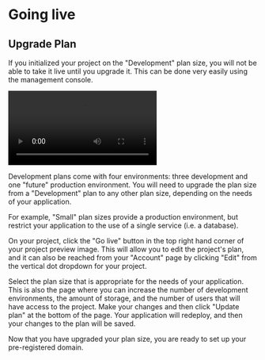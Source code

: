 # Going live

## Upgrade Plan

If you initialized your project on the "Development" plan size, you will not be able to take it live until you upgrade it. This can be done very easily using the management console.

<video controls autoplay loop>
  <source src="/videos/management-console/upgrade-plan.mp4" type="video/mp4">
</video>

Development plans come with four environments: three development and one "future" production environment. You will need to upgrade the plan size from a "Development" plan to any other plan size, depending on the needs of your application.

For example, "Small" plan sizes provide a production environment, but restrict your application to the use of a single service (i.e. a database).

On your project, click the "Go live" button in the top right hand corner of your project preview image. This will allow you to edit the project's plan, and it can also be reached from your "Account" page by clicking "Edit" from the vertical dot dropdown for your project.

Select the plan size that is appropriate for the needs of your application. This is also the page where you can increase the number of development environments, the amount of storage, and the number of users that will have access to the project. Make your changes and then click "Update plan" at the bottom of the page. Your application will redeploy, and then your changes to the plan will be saved.

Now that you have upgraded your plan size, you are ready to set up your pre-registered domain.

<div id = "buttons"></div>

<script>
$(document).ready(function(){
  var navNextText = "I have upgraded my plan size";
  var navButtons = {type: "navigation", prev: getPathObj("prev"), next: getPathObj("next", navNextText), div: "buttons"};
  makeButton(navButtons);
});
</script>
